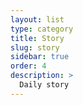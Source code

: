 ```yaml
---
layout: list
type: category
title: Story
slug: story
sidebar: true
order: 4
description: >
  Daily story
---
```

